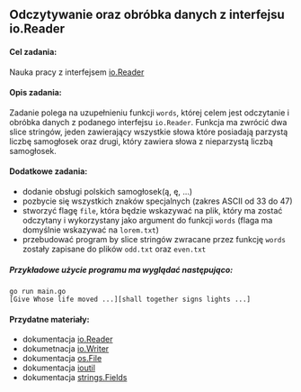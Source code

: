 ## Odczytywanie oraz obróbka danych z interfejsu io.Reader
 
#### Cel zadania: 
  Nauka pracy z interfejsem [io.Reader](https://golang.org/pkg/io/#Reader)

#### Opis zadania:
  Zadanie polega na uzupełnieniu funkcji `words`, której celem jest odczytanie i obróbka danych z podanego interfejsu `io.Reader`. 
  Funkcja ma zwrócić dwa slice stringów, jeden zawierający wszystkie słowa które posiadają parzystą liczbę samogłosek oraz drugi, który zawiera słowa z nieparzystą liczbą samogłosek.

#### Dodatkowe zadania:
  - dodanie obsługi polskich samogłosek(ą, ę, ...)
  - pozbycie się wszystkich znaków specjalnych (zakres ASCII od 33 do 47)
  - stworzyć flagę `file`, która będzie wskazywać na plik, który ma zostać odczytany i wykorzystany jako argument do funkcji `words` (flaga ma domyślnie wskazywać na `lorem.txt`)
  - przebudować program by slice stringów zwracane przez funkcję `words` zostały zapisane do plików `odd.txt` oraz `even.txt`

##### Przykładowe użycie programu ma wyglądać następująco:
  ```
  go run main.go
  [Give Whose life moved ...][shall together signs lights ...]
  ```

#### Przydatne materiały:
  - dokumentacja [io.Reader](https://golang.org/pkg/io/#Reader)
  - dokumetnacja [io.Writer](https://golang.org/pkg/io/#Writer)
  - dokumentacja [os.File](https://golang.org/pkg/os/#File)
  - dokumentacja [ioutil](https://golang.org/pkg/io/ioutil/)
  - dokumentacja [strings.Fields](https://golang.org/pkg/strings/#Fields)
